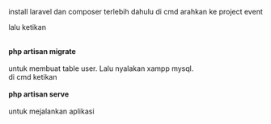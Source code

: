 install laravel dan composer terlebih dahulu
di cmd arahkan ke project event

lalu ketikan </br> </br>

<b>php artisan migrate</b> </br> </br>
untuk membuat table user. Lalu nyalakan xampp mysql.  </br>
di cmd ketikan </br> </br>
<b>php artisan serve</b> </br> </br>
untuk mejalankan aplikasi

